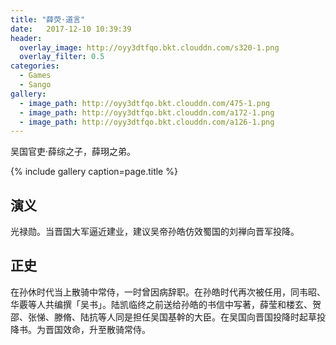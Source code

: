 ```yaml
---
title: "薛荧·道言"
date:   2017-12-10 10:39:39
header:
  overlay_image: http://oyy3dtfqo.bkt.clouddn.com/s320-1.png
  overlay_filter: 0.5
categories:
  - Games
  - Sango
gallery:
  - image_path: http://oyy3dtfqo.bkt.clouddn.com/475-1.png
  - image_path: http://oyy3dtfqo.bkt.clouddn.com/a172-1.png
  - image_path: http://oyy3dtfqo.bkt.clouddn.com/a126-1.png
---
```


吴国官吏·薛综之子，薛珝之弟。

{% include gallery caption=page.title %}

## 演义

光禄勋。当晋国大军逼近建业，建议吴帝孙皓仿效蜀国的刘禅向晋军投降。

## 正史

在孙休时代当上散骑中常侍，一时曾因病辞职。在孙皓时代再次被任用，同韦昭、华覈等人共编撰「吴书」。陆凯临终之前送给孙皓的书信中写著，薛莹和楼玄、贺邵、张悌、滕脩、陆抗等人同是担任吴国基幹的大臣。在吴国向晋国投降时起草投降书。为晋国效命，升至散骑常侍。